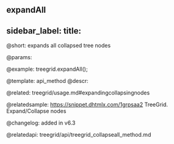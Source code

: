 expandAll
---
sidebar_label: 
title: 
---          

@short: expands all collapsed tree nodes


@params:


@example:
treegrid.expandAll();


@template: api_method
@descr:

@related: treegrid/usage.md#expandingcollapsingnodes

@relatedsample: https://snippet.dhtmlx.com/1grpsaa2	TreeGrid. Expand/Collapse nodes

@changelog: added in v6.3

@relatedapi:
treegrid/api/treegrid_collapseall_method.md
